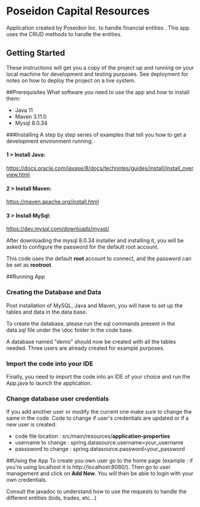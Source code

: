 # Poseidon Capital Resources
Application created by Poseidon Inc. to handle financial entities .
This app uses the CRUD methods to handle the entities.

## Getting Started
These instructions will get you a copy of the project up and running on your local machine for development and testing purposes.
See deployment for notes on how to deploy the project on a live system.

##Prerequisites
What software you need to use the app and how to install them:

- Java 11
- Maven 3.11.0
- Mysql 8.0.34

###Installing
A step by step series of examples that tell you how to get a development environment running:

#### 1 > Install Java:
https://docs.oracle.com/javase/8/docs/technotes/guides/install/install_overview.html

#### 2 > Install Maven:
https://maven.apache.org/install.html

#### 3 > Install MySql:
https://dev.mysql.com/downloads/mysql/

After downloading the mysql 8.0.34 installer and installing it, you will be asked to configure the password for the default root account.

This code uses the default <b>root</b> account to connect, and the password can be set as <b>rootroot</b>.

##Running App

### Creating the Database and Data
Post installation of MySQL, Java and Maven, you will have to set up the tables and data in the data base.

To create the database, please run the sql commands present in the data.sql file under the \doc folder in the code base.

A database named "demo" should now be created with all the tables needed.
Three users are already created for example purposes.

### Import the code into your IDE
Finally, you need to import the code into an IDE of your choice and run the App.java to launch the application.

### Change database user credentials
If you add another user or modify the current one make sure to change the same in the code.
Code to change if user's credentials are updated or if a new user is created:
- code file location : src/main/resources/<b>application-properties</b>
- username to change : spring.datasource.username=your_username
- passsword to change : spring.datasource.password=your_password

##Using the App
To create you own user go to the home page (example : if you're using localhost it is http://localhost:8080/).
Then go to user management and click on <b>Add New</b>.
You will then be able to login with your own credentials.

Consult the javadoc to understand how to use the requests to handle the different entities (bids, trades, etc...)